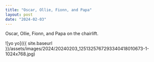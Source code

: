 ```yaml
---
title: "Oscar, Ollie, Fionn, and Papa"
layout: post
date: "2024-02-03"
---
```


Oscar, Ollie, Fionn, and Papa on the chairlift.

![yo yo]({{ site.baseurl }}/assets/images/2024/20240203_1251325767293340418010673-1-1024x768.jpg)

